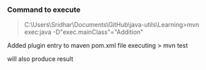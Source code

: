 ### Command to execute
> C:\Users\Sridhar\Documents\GitHub\java-utils\Learning>mvn exec:java -D"exec.mainClass"="Addition"

Added plugin entry to maven pom.xml file
executing > mvn test

will also produce result